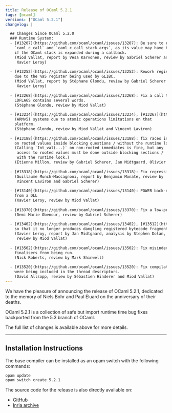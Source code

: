 ```yaml
---
title: Release of OCaml 5.2.1
tags: [ocaml]
versions: ["OCaml 5.2.1"]
changelog: |

  ## Changes Since OCaml 5.2.0
  ### Runtime System:
  - [#13207](https://github.com/ocaml/ocaml/issues/13207): Be sure to reload the register caching the exception handler in
    `caml_c_call` and `caml_c_call_stack_args`, as its value may have been changed
    if the OCaml stack is expanded during a callback.
    (Miod Vallat, report by Vesa Karvonen, review by Gabriel Scherer and
     Xavier Leroy)
  
  - [#13252](https://github.com/ocaml/ocaml/issues/13252): Rework register assignment in the interpreter code on m68k on Linux,
    due to the %a5 register being used by GLIBC.
    (Miod Vallat, report by Stéphane Glondu, review by Gabriel Scherer and
     Xavier Leroy)
  
  - [#13268](https://github.com/ocaml/ocaml/issues/13268): Fix a call to test in `configure.ac` that was causing errors when
    LDFLAGS contains several words.
    (Stéphane Glondu, review by Miod Vallat)
  
  - [#13234](https://github.com/ocaml/ocaml/issues/13234), [#13267](https://github.com/ocaml/ocaml/issues/13267): Open runtime events file in read-write mode on ARMel
    (ARMv5) systems due to atomic operations limitations on that
    platform.
    (Stéphane Glondu, review by Miod Vallat and Vincent Laviron)
  
  - [#13188](https://github.com/ocaml/ocaml/issues/13188): fix races in the FFI code coming from the use of `Int_val(...)`
    on rooted values inside blocking questions / without the runtime lock.
    (Calling `Int_val(...)` on non-rooted immediates is fine, but any
     access to rooted values must be done outside blocking sections /
     with the runtime lock.)
    (Etienne Millon, review by Gabriel Scherer, Jan Midtgaard, Olivier Nicole)
  
  - [#13318](https://github.com/ocaml/ocaml/issues/13318): Fix regression in GC alarms, and fix them for Flambda.
    (Guillaume Munch-Maccagnoni, report by Benjamin Monate, review by
     Vincent Laviron and Gabriel Scherer)
  
  - [#13140](https://github.com/ocaml/ocaml/issues/13140): POWER back-end: fix issue with call to `caml_call_realloc_stack`
    from a DLL
    (Xavier Leroy, review by Miod Vallat)
  
  - [#13370](https://github.com/ocaml/ocaml/issues/13370): Fix a low-probability crash when calling `Gc.counters`.
    (Demi Marie Obenour, review by Gabriel Scherer)
  
  - [#13402](https://github.com/ocaml/ocaml/issues/13402), [#13512](https://github.com/ocaml/ocaml/issues/13512), [#13549](https://github.com/ocaml/ocaml/issues/13549), [#13553](https://github.com/ocaml/ocaml/issues/13553): Revise bytecode implementation of callbacks
    so that it no longer produces dangling registered bytecode fragments.
    (Xavier Leroy, report by Jan Midtgaard, analysis by Stephen Dolan,
     review by Miod Vallat)
  
  - [#13502](https://github.com/ocaml/ocaml/issues/13502): Fix misindexing related to `Gc.finalise_last` that could prevent
    finalisers from being run.
    (Nick Roberts, review by Mark Shinwell)
  
  - [#13520](https://github.com/ocaml/ocaml/issues/13520): Fix compilation of native-code version of systhreads. Bytecode fields
    were being included in the thread descriptors.
    (David Allsopp, review by Sébastien Hinderer and Miod Vallat)
---
```


We have the pleasure of announcing the release of OCaml 5.2.1, dedicated to the
memory of Niels Bohr and Paul Éluard on the anniversary of their deaths.

OCaml 5.2.1 is a collection of safe but import runtime time bug fixes backported
from the 5.3 branch of OCaml.

The full list of changes is available above for more details.

---

## Installation Instructions

The base compiler can be installed as an opam switch with the following commands:

```bash
opam update
opam switch create 5.2.1
```
The source code for the release is also directly available on:

* [GitHub](https://github.com/ocaml/ocaml/archive/5.2.1.tar.gz)
* [Inria archive](https://caml.inria.fr/pub/distrib/ocaml-5.2/ocaml-5.2.1.tar.gz)
